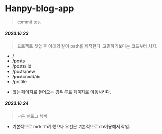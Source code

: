 # Hanpy-blog-app

> commit test

##### 2023.10.23

> 프로젝트 셋업 후 아래와 같이 path를 제작한다. 고민하기보다는 코드부터 치자.

- /
- /posts
- /posts/:id
- /posts/new
- /posts/edit/:id
- /profile

* 없는 페이지로 들어오는 경우 루트 페이지로 이동시킨다.

##### 2023.10.24

> 다른 블로그 검색

- 기본적으로 mdx 고려 했으나 우선은 기본적으로 db이용해서 작업.
